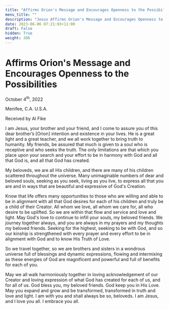 ```yaml
---
title: "Affirms Orion's Message and Encourages Openness to the Possibilities"
menu_title: ""
description: "Jesus Affirms Orion's Message and Encourages Openness to the Possibilities"
date: 2023-06-06 07:21:03+11:00
draft: False
hidden: True
weight: 386
---
```

# Affirms Orion's Message and Encourages Openness to the Possibilities

October 4<sup>th</sup>, 2022

Menifee, C.A. U.S.A.

Received by Al Fike   


I am Jesus, your brother and your friend, and I come to assure you of this dear brother’s [Orion] intention and existence in your lives. He is a great light and a great teacher, and we all work together to bring truth to humanity. My friends, be assured that much is given to a soul who is receptive and who seeks the truth. The only limitations are that which you place upon your search and your effort to be in harmony with God and all that God is, and all that God has created.

My beloveds, we are all His children, and there are many of his children scattered throughout the universe. Many unimaginable numbers of dear and beloved souls, seeking as you seek, living as you live, to express all that you are and in ways that are beautiful and expressive of God's Creation.

Know that life offers many opportunities to those who are willing and able to be in alignment with all that God desires for each of his children and truly be a child of their Creator. All whom we love, all whom we care for, all who desire to be uplifted. So we are within that flow and service and love and light. 
May God's love to continue to infill your souls, my beloved friends. We journey together always, and you are always in my prayers and my thoughts my beloved friends. Seeking for the highest, seeking to be with God, and so our kinship is strengthened with every prayer and every effort to be in alignment with God and to know His Truth of Love.

So we travel together, so we are brothers and sisters in a wondrous universe full of blessings and dynamic expressions, flowing and intermixing as these energies of God are magnificent and powerful and full of benefits for each of you.

May we all walk harmoniously together in loving acknowledgement of our Creator and loving expression of what God has created for each of us, and for all of us. God bless you, my beloved friends. God keep you in His Love. May you expand and grow and be transformed, transformed in truth and love and light. I am with you and shall always be so, beloveds. I am Jesus, and I love you all. I embrace you all.  